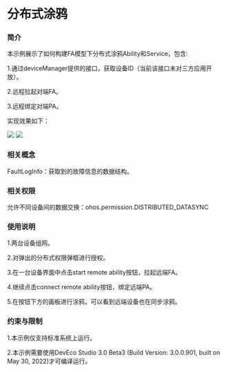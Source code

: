 # 分布式涂鸦

### 简介

本示例展示了如何构建FA模型下分布式涂鸦Ability和Service，包含:

1.通过deviceManager提供的接口，获取设备ID（当前该接口未对三方应用开放）。

2.远程拉起对端FA。

3.远程绑定对端PA。

实现效果如下：

![](screenshots/device/main.png) ![](screenshots/device/tuya.png)

### 相关概念

FaultLogInfo：获取到的故障信息的数据结构。

### 相关权限

允许不同设备间的数据交换：ohos.permission.DISTRIBUTED_DATASYNC

### 使用说明

1.两台设备组网。

2.对弹出的分布式权限弹框进行授权。

3.在一台设备界面中点击start remote ability按钮，拉起远端FA。

4.继续点击connect remote ability按钮，绑定远端PA。

5.在按钮下方的画板进行涂鸦，可以看到远端设备也在同步涂鸦。

### 约束与限制

1.本示例仅支持标准系统上运行。

2.本示例需要使用DevEco Studio 3.0 Beta3 (Build Version: 3.0.0.901, built on May 30, 2022)才可编译运行。